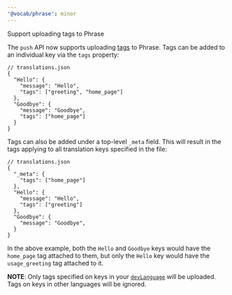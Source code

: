 ```yaml
---
'@vocab/phrase': minor
---
```


Support uploading tags to Phrase

The `push` API now supports uploading [tags] to Phrase.
Tags can be added to an individual key via the `tags` property:

```jsonc
// translations.json
{
  "Hello": {
    "message": "Hello",
    "tags": ["greeting", "home_page"]
  },
  "Goodbye": {
    "message": "Goodbye",
    "tags": ["home_page"]
  }
}
```

Tags can also be added under a top-level `_meta` field. This will result in the tags applying to all
translation keys specified in the file:

```jsonc
// translations.json
{
  "_meta": {
    "tags": ["home_page"]
  },
  "Hello": {
    "message": "Hello",
    "tags": ["greeting"]
  },
  "Goodbye": {
    "message": "Goodbye",
  }
}
```

In the above example, both the `Hello` and `Goodbye` keys would have the `home_page` tag attached to
them, but only the `Hello` key would have the `usage_greeting` tag attached to it.

**NOTE**: Only tags specified on keys in your [`devLanguage`][configuration] will be uploaded. Tags on keys in other
languages will be ignored.

[tags]: https://support.phrase.com/hc/en-us/articles/5822598372252-Tags-Strings-
[configuration]: https://github.com/seek-oss/vocab#configuration
